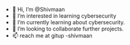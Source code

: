 - 👋 Hi, I’m @Shivmaan
- 👀 I’m interested in learning cybersecurity 
- 🌱 I’m currently learning about cybersecurity.
- 💞️ I’m looking to collaborate further projects.
- 📫 reach me at gitup -shivmaan

  

<!---
Shivmaan/Shivmaan is a ✨ special ✨ repository because its `README.md` (this file) appears on your GitHub profile.
You can click the Preview link to take a look at your changes.
--->
